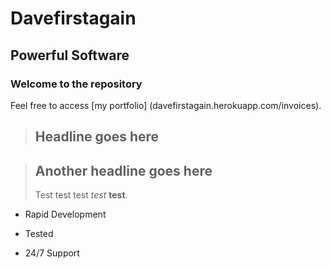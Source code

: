 Davefirstagain
===============

Powerful Software
-----------------

### Welcome to the repository

Feel free to access [my portfolio] (davefirstagain.herokuapp.com/invoices).

> ## Headline goes here

> ## Another headline goes here
>
>
> Test test test *test* **test**. 

* Rapid Development
+ Tested
- 24/7 Support





